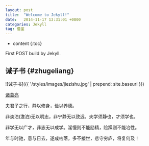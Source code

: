 ```yaml
---
layout: post
title:  "Welcome to Jekyll!"
date:   2014-11-17 13:31:01 +0800
categories: Jekyll
tag: 借鉴
---
```


* content
{:toc}


First POST build by Jekyll.


诫子书				{#zhugeliang}
------------------------

![诫子书]({{ '/styles/images/jiezishu.jpg' | prepend: site.baseurl  }})


[诸葛亮](#)


夫君子之行，静以修身，俭以养德。

非淡泊(澹泊)无以明志，非宁静无以致远。夫学须静也，才须学也。

非学无以广才，非志无以成学。淫慢则不能励精，险躁则不能冶性。

年与时驰，意与日去，遂成枯落，多不接世，悲守穷庐，将复何及！


[jekyll]:      http://jekyllrb.com
[jekyll-gh]:   https://github.com/jekyll/jekyll
[jekyll-help]: https://github.com/jekyll/jekyll-help
